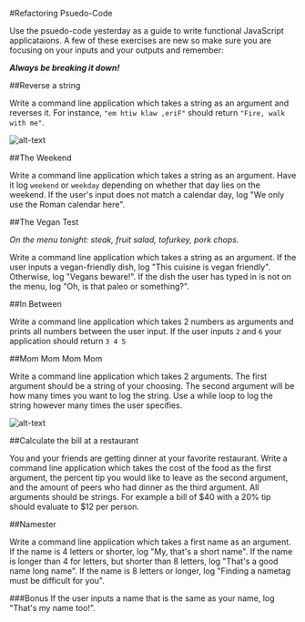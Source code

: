 #Refactoring Psuedo-Code

Use the psuedo-code yesterday as a guide to write functional JavaScript applicataions. A few of these exercises are new so make sure you are focusing on your inputs and your outputs and remember:

***Always be breaking it down!***

##Reverse a string

Write a command line application which takes a string as an argument and reverses it. For instance, `"em htiw klaw ,eriF"` should return `"Fire, walk with me"`.

![alt-text](https://nyoobserver.files.wordpress.com/2015/03/twin-peaks-7.gif?w=635)

##The Weekend

Write a command line application which takes a string as an argument. Have it log `weekend` or `weekday` depending on whether that day lies on the weekend. If the user's input does not match a calendar day, log "We only use the Roman calendar here".

##The Vegan Test

*On the menu tonight: steak, fruit salad, tofurkey, pork chops.*

Write a command line application which takes a string as an argument. If the user inputs a vegan-friendly dish, log "This cuisine is vegan friendly". Otherwise, log "Vegans beware!". If the dish the user has typed in is not on the menu, log "Oh, is that paleo or something?".

##In Between

Write a command line application which takes 2 numbers as arguments and prints all numbers between the user input. If the user inputs `2` and `6` your application should return `3 4 5`

##Mom Mom Mom Mom

Write a command line application which takes 2 arguments. The first argument should be a string of your choosing. The second argument will be how many times you want to log the string. Use a while loop to log the string however many times the user specifies.

![alt-text](https://38.media.tumblr.com/tumblr_lqz55dKPs61r0l9hho1_250.gif)

##Calculate the bill at a restaurant

You and your friends are getting dinner at your favorite restaurant. Write a command line application which takes the cost of the food as the first argument, the percent tip you would like to leave as the second argument, and the amount of peers who had dinner as the third argument. All arguments should be strings. For example a bill of $40 with a 20% tip should evaluate to $12 per person.

##Namester

Write a command line application which takes a first name as an argument. If the name is 4 letters or shorter, log "My, that's a short name". If the name is longer than 4 for letters, but shorter than 8 letters, log "That's a good name long name". If the name is 8 letters or longer, log "Finding a nametag must be difficult for you".

###Bonus
If the user inputs a name that is the same as your name, log "That's my name too!".